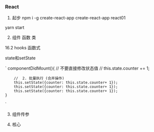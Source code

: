 ### React

1. 起步
npm i -g create-react-app
create-react-app react01

yarn start 


2. 组件
函数
类


16.2 hooks   函数式

state和setState

`
    componentDidMount(){
        // 不要直接修改状态值
        // this.state.counter += 1;

        //  2. 批量执行 (合并操作)
        this.setState({counter: this.state.counter+ 1});
        this.setState({counter: this.state.counter+ 1});
        this.setState({counter: this.state.counter+ 1});
    }

`
 
3. 组件传参





1. 核心